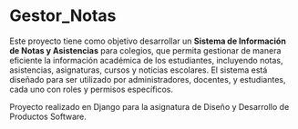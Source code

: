 # Gestor_Notas

Este proyecto tiene como objetivo desarrollar un **Sistema de Información de Notas y Asistencias** para colegios, que permita gestionar de manera eficiente la información académica de los estudiantes, incluyendo notas, asistencias, asignaturas, cursos y noticias escolares. El sistema está diseñado para ser utilizado por administradores, docentes, y estudiantes, cada uno con roles y permisos específicos.

Proyecto realizado en Django para la asignatura de Diseño y Desarrollo de Productos Software.
